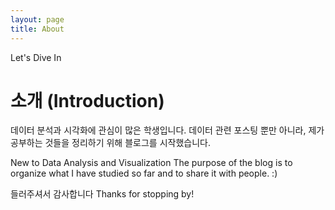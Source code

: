```yaml
---
layout: page
title: About
---
```


<p class="message">
  Let's Dive In
</p>

# 소개 (Introduction)
데이터 분석과 시각화에 관심이 많은 학생입니다.
데이터 관련 포스팅 뿐만 아니라, 제가 공부하는 것들을 정리하기 위해 블로그를 시작했습니다.

New to Data Analysis and Visualization
The purpose of the blog is to organize what I have studied so far and to share it with people. :)

들러주셔서 감사합니다 Thanks for stopping by!